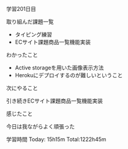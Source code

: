 学習201日目

取り組んだ課題一覧

- タイピング練習
- ECサイト課題商品一覧機能実装

わかったこと

- Active storageを用いた画像表示方法 
- Herokuにデプロイするのが難しいということ

次にやること

引き続きECサイト課題商品一覧機能実装

感じたこと

今日は我ながらよく頑張った

学習時間 Today: 15h15m Total:1222h45m